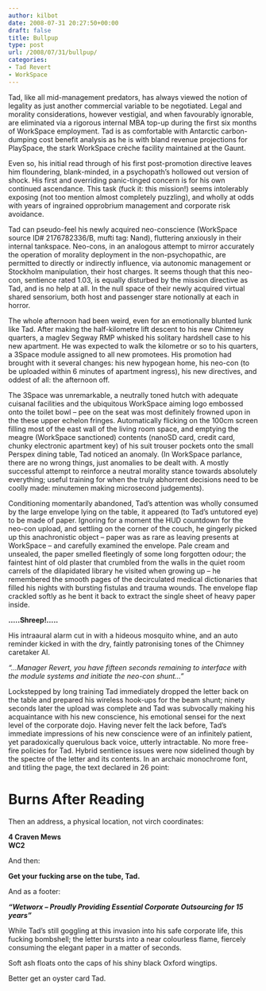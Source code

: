 ```yaml
---
author: kilbot
date: 2008-07-31 20:27:50+00:00
draft: false
title: Bullpup
type: post
url: /2008/07/31/bullpup/
categories:
- Tad Revert
- WorkSpace
---
```


Tad, like all mid-management predators, has always viewed the notion of legality as just another commercial variable to be negotiated. Legal and morality considerations, however vestigial, and when favourably ignorable, are eliminated via a rigorous internal MBA top-up during the first six months of WorkSpace employment. Tad is as comfortable with Antarctic carbon-dumping cost benefit analysis as he is with bland revenue projections for PlaySpace, the stark WorkSpace crèche facility maintained at the Gaunt.

Even so, his initial read through of his first post-promotion directive leaves him floundering, blank-minded, in a psychopath’s hollowed out version of shock. His first and overriding panic-tinged concern is for his own continued ascendance. This task (fuck it: this mission!) seems intolerably exposing (not too mention almost completely puzzling), and wholly at odds with years of ingrained opprobrium management and corporate risk avoidance.

Tad can pseudo-feel his newly acquired neo-conscience (WorkSpace source ID# 2176782336/B, mufti tag: Nand), fluttering anxiously in their internal tankspace. Neo-cons, in an analogous attempt to mirror accurately the operation of morality deployment in the non-psychopathic, are permitted to directly or indirectly influence, via autonomic management or Stockholm manipulation, their host charges. It seems though that this neo-con, sentience rated 1.03, is equally disturbed by the mission directive as Tad, and is no help at all. In the null space of their newly acquired virtual shared sensorium, both host and passenger stare notionally at each in horror.

The whole afternoon had been weird, even for an emotionally blunted lunk like Tad. After making the half-kilometre lift descent to his new Chimney quarters, a maglev Segway RMP whisked his solitary hardshell case to his new apartment. He was expected to walk the kilometre or so to his quarters, a 3Space module assigned to all new promotees. His promotion had brought with it several changes: his new hypogean home, his neo-con (to be uploaded within 6 minutes of apartment ingress), his new directives, and oddest of all: the afternoon off.

The 3Space was unremarkable, a neutrally toned hutch with adequate cuisanal facilities and the ubiquitous WorkSpace aiming logo embossed onto the toilet bowl – pee on the seat was most definitely frowned upon in the these upper echelon fringes. Automatically flicking on the 100cm screen filling most of the east wall of the living room space, and emptying the meagre (WorkSpace sanctioned) contents (nanoSD card, credit card, chunky electronic apartment key) of his suit trouser pockets onto the small Perspex dining table, Tad noticed an anomaly. (In WorkSpace parlance, there are no wrong things, just anomalies to be dealt with. A mostly successful attempt to reinforce a neutral morality stance towards absolutely everything; useful training for when the truly abhorrent decisions need to be coolly made: minutemen making microsecond judgements).

Conditioning momentarily abandoned, Tad’s attention was wholly consumed by the large envelope lying on the table, it appeared (to Tad’s untutored eye) to be made of paper. Ignoring for a moment the HUD countdown for the neo-con upload, and settling on the corner of the couch, he gingerly picked up this anachronistic object – paper was as rare as leaving presents at WorkSpace – and carefully examined the envelope. Pale cream and unsealed, the paper smelled fleetingly of some long forgotten odour; the faintest hint of old plaster that crumbled from the walls in the quiet room carrels of the dilapidated library he visited when growing up – he remembered the smooth pages of the decirculated medical dictionaries that filled his nights with bursting fistulas and trauma wounds. The envelope flap crackled softly as he bent it back to extract the single sheet of heavy paper inside.

**…..Shreep!…..**

His intraaural alarm cut in with a hideous mosquito whine, and an auto reminder kicked in with the dry, faintly patronising tones of the Chimney caretaker AI.

_“…Manager Revert, you have fifteen seconds remaining to interface with the module systems and initiate the neo-con shunt…”_

Lockstepped by long training Tad immediately dropped the letter back on the table and prepared his wireless hook-ups for the beam shunt; ninety seconds later the upload was complete and Tad was subvocally making his acquaintance with his new conscience, his emotional sensei for the next level of the corporate dojo. Having never felt the lack before, Tad’s immediate impressions of his new conscience were of an infinitely patient, yet paradoxically querulous back voice, utterly intractable. No more free-fire policies for Tad. Hybrid sentience issues were now sidelined though by the spectre of the letter and its contents. In an archaic monochrome font, and titling the page, the text declared in 26 point:

# Burns After Reading

Then an address, a physical location, not virch coordinates:

**4 Craven Mews\
WC2**

And then:

**Get your fucking arse on the tube, Tad.**

And as a footer:

**_“Wetworx – Proudly Providing Essential Corporate Outsourcing for 15 years”_**

While Tad’s still goggling at this invasion into his safe corporate life, this fucking bombshell; the letter bursts into a near colourless flame, fiercely consuming the elegant paper in a matter of seconds.

Soft ash floats onto the caps of his shiny black Oxford wingtips.

Better get an oyster card Tad.
